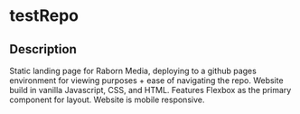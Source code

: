 # testRepo

## Description
Static landing page for Raborn Media, deploying to a github pages environment for viewing purposes + ease of navigating the repo.
Website build in vanilla Javascript, CSS, and HTML. Features Flexbox as the primary component for layout. Website is mobile responsive.